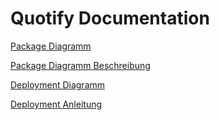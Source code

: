 # Quotify Documentation

[Package Diagramm](./PackageDiagram.png)

[Package Diagramm Beschreibung](./PackageDiagram.md)

[Deployment Diagramm](./deployment_dia.png)

[Deployment Anleitung](./deployment.md)
